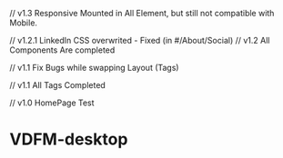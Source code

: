 // v1.3 Responsive Mounted in All Element, but still not compatible with Mobile.

// v1.2.1 LinkedIn  CSS overwrited - Fixed (in #/About/Social)
// v1.2 All Components Are completed

// v1.1 Fix Bugs while swapping Layout (Tags)

// v1.1 All Tags Completed

// v1.0 HomePage Test
# VDFM-desktop
